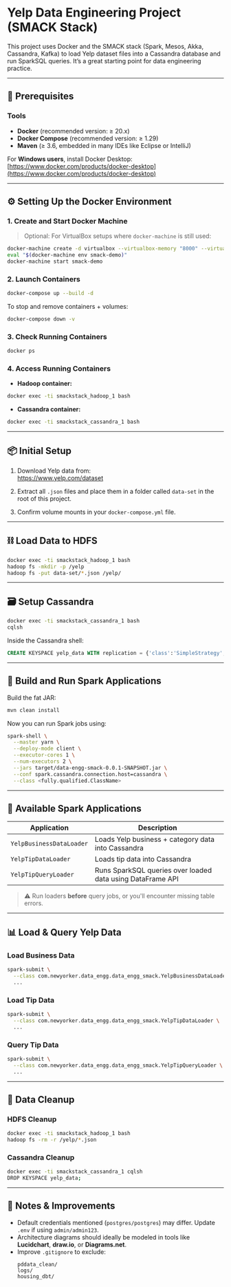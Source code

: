 # Yelp Data Engineering Project (SMACK Stack)

This project uses Docker and the SMACK stack (Spark, Mesos, Akka, Cassandra, Kafka) to load Yelp dataset files into a Cassandra database and run SparkSQL queries. It’s a great starting point for data engineering practice.

---

## 🔧 Prerequisites

### Tools
- **Docker** (recommended version: ≥ 20.x)
- **Docker Compose** (recommended version: ≥ 1.29)
- **Maven** (≥ 3.6, embedded in many IDEs like Eclipse or IntelliJ)

For **Windows users**, install Docker Desktop: [https://www.docker.com/products/docker-desktop](https://www.docker.com/products/docker-desktop)

---

## ⚙️ Setting Up the Docker Environment

### 1. Create and Start Docker Machine

> Optional: For VirtualBox setups where `docker-machine` is still used:

```bash
docker-machine create -d virtualbox --virtualbox-memory "8000" --virtualbox-cpu-count "4" smack-demo
eval "$(docker-machine env smack-demo)"
docker-machine start smack-demo
```

### 2. Launch Containers

```bash
docker-compose up --build -d
```

To stop and remove containers + volumes:

```bash
docker-compose down -v
```

### 3. Check Running Containers

```bash
docker ps
```

### 4. Access Running Containers

- **Hadoop container:**

```bash
docker exec -ti smackstack_hadoop_1 bash
```

- **Cassandra container:**

```bash
docker exec -ti smackstack_cassandra_1 bash
```

---

## 📦 Initial Setup

1. Download Yelp data from:  
   https://www.yelp.com/dataset

2. Extract all `.json` files and place them in a folder called `data-set` in the root of this project.

3. Confirm volume mounts in your `docker-compose.yml` file.

---

## ⛓️ Load Data to HDFS

```bash
docker exec -ti smackstack_hadoop_1 bash
hadoop fs -mkdir -p /yelp
hadoop fs -put data-set/*.json /yelp/
```

---

## 🗃️ Setup Cassandra

```bash
docker exec -ti smackstack_cassandra_1 bash
cqlsh
```

Inside the Cassandra shell:

```sql
CREATE KEYSPACE yelp_data WITH replication = {'class':'SimpleStrategy', 'replication_factor':1};
```

---

## 🚀 Build and Run Spark Applications

Build the fat JAR:

```bash
mvn clean install
```

Now you can run Spark jobs using:

```bash
spark-shell \
  --master yarn \
  --deploy-mode client \
  --executor-cores 1 \
  --num-executors 2 \
  --jars target/data-engg-smack-0.0.1-SNAPSHOT.jar \
  --conf spark.cassandra.connection.host=cassandra \
  --class <fully.qualified.ClassName>
```

---

## 📌 Available Spark Applications

| Application            | Description                                                             |
|------------------------|-------------------------------------------------------------------------|
| `YelpBusinessDataLoader` | Loads Yelp business + category data into Cassandra                     |
| `YelpTipDataLoader`      | Loads tip data into Cassandra                                           |
| `YelpTipQueryLoader`     | Runs SparkSQL queries over loaded data using DataFrame API             |

> ⚠️ Run loaders **before** query jobs, or you'll encounter missing table errors.

---

## 📊 Load & Query Yelp Data

### Load Business Data

```bash
spark-submit \
  --class com.newyorker.data_engg.data_engg_smack.YelpBusinessDataLoader \
  ...
```

### Load Tip Data

```bash
spark-submit \
  --class com.newyorker.data_engg.data_engg_smack.YelpTipDataLoader \
  ...
```

### Query Tip Data

```bash
spark-submit \
  --class com.newyorker.data_engg.data_engg_smack.YelpTipQueryLoader \
  ...
```

---

## 🧹 Data Cleanup

### HDFS Cleanup

```bash
docker exec -ti smackstack_hadoop_1 bash
hadoop fs -rm -r /yelp/*.json
```

### Cassandra Cleanup

```bash
docker exec -ti smackstack_cassandra_1 cqlsh
DROP KEYSPACE yelp_data;
```

---

## 📝 Notes & Improvements

- Default credentials mentioned (`postgres/postgres`) may differ. Update `.env` if using `admin/admin123`.
- Architecture diagrams should ideally be modeled in tools like **Lucidchart**, **draw.io**, or **Diagrams.net**.
- Improve `.gitignore` to exclude:
  ```gitignore
  pddata_clean/
  logs/
  housing_dbt/
  ```
